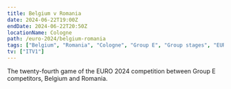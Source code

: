 ```yaml
---
title: Belgium v Romania
date: 2024-06-22T19:00Z
endDate: 2024-06-22T20:50Z
locationName: Cologne
path: /euro-2024/belgium-romania
tags: ["Belgium", "Romania", "Cologne", "Group E", "Group stages", "EURO 2024"]
tv: ["ITV1"]
---
```


The twenty-fourth game of the EURO 2024 competition between Group E competitors, Belgium and Romania.
